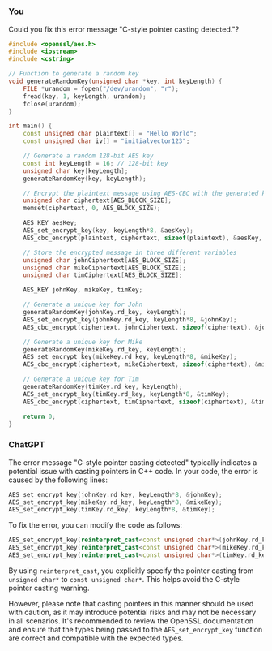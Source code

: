 # 

### You
Could you fix this error message "C-style pointer casting detected."?
```cpp
#include <openssl/aes.h>
#include <iostream>
#include <cstring>

// Function to generate a random key
void generateRandomKey(unsigned char *key, int keyLength) {
    FILE *urandom = fopen("/dev/urandom", "r");
    fread(key, 1, keyLength, urandom);
    fclose(urandom);
}

int main() {
    const unsigned char plaintext[] = "Hello World";
    const unsigned char iv[] = "initialvector123";

    // Generate a random 128-bit AES key
    const int keyLength = 16; // 128-bit key
    unsigned char key[keyLength];
    generateRandomKey(key, keyLength);

    // Encrypt the plaintext message using AES-CBC with the generated key
    unsigned char ciphertext[AES_BLOCK_SIZE];
    memset(ciphertext, 0, AES_BLOCK_SIZE);

    AES_KEY aesKey;
    AES_set_encrypt_key(key, keyLength*8, &aesKey);
    AES_cbc_encrypt(plaintext, ciphertext, sizeof(plaintext), &aesKey, iv, AES_ENCRYPT);

    // Store the encrypted message in three different variables
    unsigned char johnCiphertext[AES_BLOCK_SIZE];
    unsigned char mikeCiphertext[AES_BLOCK_SIZE];
    unsigned char timCiphertext[AES_BLOCK_SIZE];

    AES_KEY johnKey, mikeKey, timKey;

    // Generate a unique key for John
    generateRandomKey(johnKey.rd_key, keyLength);
    AES_set_encrypt_key(johnKey.rd_key, keyLength*8, &johnKey);
    AES_cbc_encrypt(ciphertext, johnCiphertext, sizeof(ciphertext), &johnKey, iv, AES_ENCRYPT);

    // Generate a unique key for Mike
    generateRandomKey(mikeKey.rd_key, keyLength);
    AES_set_encrypt_key(mikeKey.rd_key, keyLength*8, &mikeKey);
    AES_cbc_encrypt(ciphertext, mikeCiphertext, sizeof(ciphertext), &mikeKey, iv, AES_ENCRYPT);

    // Generate a unique key for Tim
    generateRandomKey(timKey.rd_key, keyLength);
    AES_set_encrypt_key(timKey.rd_key, keyLength*8, &timKey);
    AES_cbc_encrypt(ciphertext, timCiphertext, sizeof(ciphertext), &timKey, iv, AES_ENCRYPT);

    return 0;
}
```

### ChatGPT
The error message "C-style pointer casting detected" typically indicates a potential issue with casting pointers in C++ code. In your code, the error is caused by the following lines:

```cpp
AES_set_encrypt_key(johnKey.rd_key, keyLength*8, &johnKey);
AES_set_encrypt_key(mikeKey.rd_key, keyLength*8, &mikeKey);
AES_set_encrypt_key(timKey.rd_key, keyLength*8, &timKey);

```

To fix the error, you can modify the code as follows:

```cpp
AES_set_encrypt_key(reinterpret_cast<const unsigned char*>(johnKey.rd_key), keyLength*8, &johnKey);
AES_set_encrypt_key(reinterpret_cast<const unsigned char*>(mikeKey.rd_key), keyLength*8, &mikeKey);
AES_set_encrypt_key(reinterpret_cast<const unsigned char*>(timKey.rd_key), keyLength*8, &timKey);

```

By using `reinterpret_cast`, you explicitly specify the pointer casting from `unsigned char*` to `const unsigned char*`. This helps avoid the C-style pointer casting warning.

However, please note that casting pointers in this manner should be used with caution, as it may introduce potential risks and may not be necessary in all scenarios. It's recommended to review the OpenSSL documentation and ensure that the types being passed to the `AES_set_encrypt_key` function are correct and compatible with the expected types.

